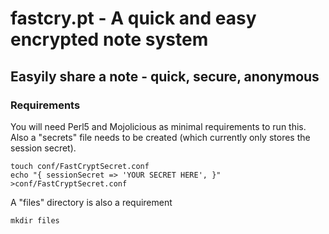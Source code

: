 # fastcry.pt - A quick and easy encrypted note system

## Easyily share a note - quick, secure, anonymous

### Requirements
You will need Perl5 and Mojolicious as minimal requirements to run this. Also a "secrets" file needs to be created (which currently only stores the session secret).


```
touch conf/FastCryptSecret.conf
echo "{ sessionSecret => 'YOUR SECRET HERE', }" >conf/FastCryptSecret.conf
```

A "files" directory is also a requirement
```
mkdir files
```
